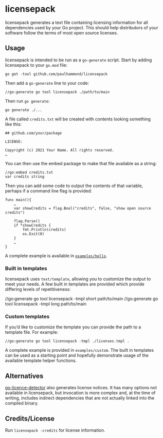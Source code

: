 # licensepack

licensepack generates a text file containing licensing information for all
dependencies used by your Go project. This should help distributors of your
software follow the terms of most open source licenses.

## Usage

licensepack is intended to be run as a `go-generate` script. Start by adding
licensepack to your `go.mod` file:

```
go get -tool github.com/paulhammond/licensepack
```

Then add a `go-generate` line to your code:
```
//go:generate go tool licensepack ./path/to/main
```

Then run `go generate`:

```
go generate ./...
```

A file called `credits.txt` will be created with contents looking something like
this:

```
## github.com/your/package

LICENSE:

Copyright (c) 2021 Your Name. All rights reserved.
…
```

You can then use the embed package to make that file available as a string:

```
//go:embed credits.txt
var credits string
```

Then you can add some code to output the contents of that variable, perhaps if a
command line flag is provided:

```
func main(){
	…
	var showCredits = flag.Bool("credits", false, "show open source credits")

	flag.Parse()
	if *showCredits {
		fmt.Println(credits)
		os.Exit(0)
	}
	…
}
```

A complete example is available in [`examples/hello`](examples/hello).

### Built in templates

licensepack uses `text/template`, allowing you to customize the output to meet
your needs. A few built in templates are provided which provide differing levels
of repetitiveness:

//go:generate go tool licensepack -tmpl short path/to/main
//go:generate go tool licensepack -tmpl long path/to/main

### Custom templates

If you’d like to customize the template you can provide the path to a template
file. For example:

```
//go:generate go tool licensepack -tmpl ./licenses.tmpl .
```

A complete example is provided in `examples/custom`. The built in templates can
be used as a starting point and hopefully demonstrate usage of the available
template helper functions.

## Alternatives

[go-licence-detector](https://github.com/elastic/go-licence-detector) also
generates license notices. It has many options not available in licensepack, but
invocation is more complex and, at the time of writing, includes indirect
dependencies that are not actually linked into the compiled binary.

## Credits/License

Run `licensepack -credits` for license information.
